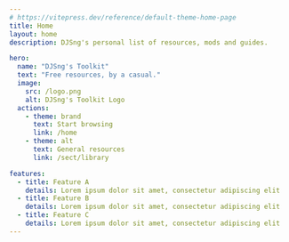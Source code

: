 ```yaml
---
# https://vitepress.dev/reference/default-theme-home-page
title: Home
layout: home
description: DJSng's personal list of resources, mods and guides.

hero:
  name: "DJSng's Toolkit"
  text: "Free resources, by a casual."
  image:
    src: /logo.png
    alt: DJSng's Toolkit Logo
  actions:
    - theme: brand  
      text: Start browsing
      link: /home
    - theme: alt  
      text: General resources
      link: /sect/library

features:
  - title: Feature A
    details: Lorem ipsum dolor sit amet, consectetur adipiscing elit
  - title: Feature B
    details: Lorem ipsum dolor sit amet, consectetur adipiscing elit
  - title: Feature C
    details: Lorem ipsum dolor sit amet, consectetur adipiscing elit
---
```


